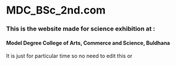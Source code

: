 # MDC_BSc_2nd.com

### This is the website made for science exhibition at :
#### Model Degree College of Arts, Commerce and Science, Buldhana

It is just for particular time so no need to edit this or 


